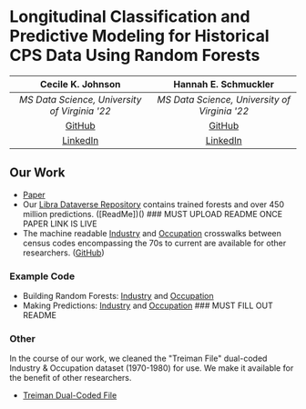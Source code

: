 # Longitudinal Classification and Predictive Modeling for Historical CPS Data Using Random Forests
  
|                       **Cecile K. Johnson**                       |               **Hannah E. Schmuckler**              |
|:-----------------------------------------------------------------:|:---------------------------------------------------:|
|           _MS Data Science, University of Virginia '22_           |    _MS Data Science, University of Virginia '22_    |
|              [GitHub](https://github.com/ckjohnson7)              |       [GitHub](https://github.com/hschmuckler)      |
| [LinkedIn](https://www.linkedin.com/in/cecile-johnson-291a43108/) | [LinkedIn](https://www.linkedin.com/in/schmuckler/) |


## Our Work
- [Paper](https://ssrn.com/abstract=4094304)
- Our [Libra Dataverse Repository](https://doi.org/10.18130/V3/6RUBPV) contains trained forests and over 450 million predictions. ([ReadMe])() ### MUST UPLOAD README ONCE PAPER LINK IS LIVE
- The machine readable [Industry](https://github.com/IndOcc/CPScrosswalks/blob/main/IND_crosswalk_FULL.csv) and [Occupation](https://github.com/IndOcc/CPScrosswalks/blob/main/OCC_crosswalk_FULL.csv) crosswalks between census codes encompassing the 70s to current are available for other researchers. ([GitHub](https://github.com/IndOcc/CPScrosswalks))


### Example Code
- Building Random Forests: [Industry](https://github.com/IndOcc/IndOcc/blob/main/01_BuildRandomForestsIND.R) and [Occupation](https://github.com/IndOcc/IndOcc/blob/main/02_BuildRandomForestsOCC.R)
- Making Predictions: [Industry](https://github.com/IndOcc/IndOcc/blob/main/03_PredictionIND.R) and [Occupation](https://github.com/IndOcc/IndOcc/blob/main/04_PredictionOCC.R) ### MUST FILL OUT README

### Other
In the course of our work, we cleaned the "Treiman File" dual-coded Industry & Occupation dataset (1970-1980) for use. We make it available for the benefit of other researchers. 
- [Treiman Dual-Coded File](https://github.com/IndOcc/TreimanCleaned)
